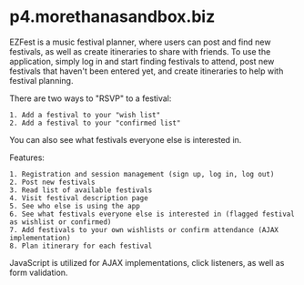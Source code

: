 p4.morethanasandbox.biz
=======================

EZFest is a music festival planner, where users can post and find new festivals, as well as create itineraries to share with friends. To use the application, simply log in and start finding festivals to attend, post new festivals that haven't been entered yet, and create itineraries to help with festival planning.

There are two ways to "RSVP" to a festival:

	1. Add a festival to your "wish list"
	2. Add a festival to your "confirmed list"

You can also see what festivals everyone else is interested in.

Features:

	1. Registration and session management (sign up, log in, log out)
	2. Post new festivals
	3. Read list of available festivals
	4. Visit festival description page
	5. See who else is using the app
	6. See what festivals everyone else is interested in (flagged festival as wishlist or confirmed)
	7. Add festivals to your own wishlists or confirm attendance (AJAX implementation)
	8. Plan itinerary for each festival

JavaScript is utilized for AJAX implementations, click listeners, as well as form validation.